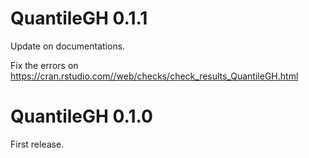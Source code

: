 # QuantileGH 0.1.1
Update on documentations.

Fix the errors on 
https://cran.rstudio.com//web/checks/check_results_QuantileGH.html

# QuantileGH 0.1.0
First release.